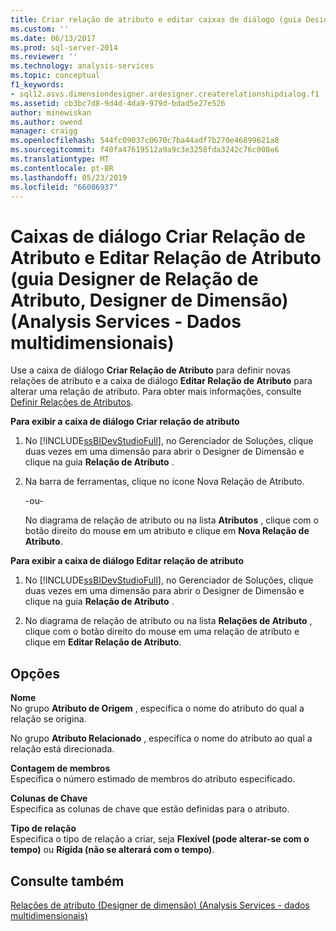 ```yaml
---
title: Criar relação de atributo e editar caixas de diálogo (guia Designer de relação de atributo, Designer de dimensão) (Analysis Services - dados multidimensionais) | Microsoft Docs
ms.custom: ''
ms.date: 06/13/2017
ms.prod: sql-server-2014
ms.reviewer: ''
ms.technology: analysis-services
ms.topic: conceptual
f1_keywords:
- sql12.asvs.dimensiondesigner.ardesigner.createrelationshipdialog.f1
ms.assetid: cb3bc7d8-9d4d-4da9-979d-bdad5e27e526
author: minewiskan
ms.author: owend
manager: craigg
ms.openlocfilehash: 544fc09037c0670c7ba44adf7b270e46899621a8
ms.sourcegitcommit: f40fa47619512a9a9c3e3258fda3242c76c008e6
ms.translationtype: MT
ms.contentlocale: pt-BR
ms.lasthandoff: 05/23/2019
ms.locfileid: "66086937"
---
```

# <a name="create-attribute-relationship-and-edit-attribute-relationship-dialog-boxes-attribute-relationship-designer-tab-dimension-designer-analysis-services---multidimensional-data"></a>Caixas de diálogo Criar Relação de Atributo e Editar Relação de Atributo (guia Designer de Relação de Atributo, Designer de Dimensão) (Analysis Services - Dados multidimensionais)
  Use a caixa de diálogo **Criar Relação de Atributo** para definir novas relações de atributo e a caixa de diálogo **Editar Relação de Atributo** para alterar uma relação de atributo. Para obter mais informações, consulte [Definir Relações de Atributos](multidimensional-models/attribute-relationships-define.md).  
  
 **Para exibir a caixa de diálogo Criar relação de atributo**  
  
1.  No [!INCLUDE[ssBIDevStudioFull](../includes/ssbidevstudiofull-md.md)], no Gerenciador de Soluções, clique duas vezes em uma dimensão para abrir o Designer de Dimensão e clique na guia **Relação de Atributo** .  
  
2.  Na barra de ferramentas, clique no ícone Nova Relação de Atributo.  
  
     -ou-  
  
     No diagrama de relação de atributo ou na lista **Atributos** , clique com o botão direito do mouse em um atributo e clique em **Nova Relação de Atributo**.  
  
 **Para exibir a caixa de diálogo Editar relação de atributo**  
  
1.  No [!INCLUDE[ssBIDevStudioFull](../includes/ssbidevstudiofull-md.md)], no Gerenciador de Soluções, clique duas vezes em uma dimensão para abrir o Designer de Dimensão e clique na guia **Relação de Atributo** .  
  
2.  No diagrama de relação de atributo ou na lista **Relações de Atributo** , clique com o botão direito do mouse em uma relação de atributo e clique em **Editar Relação de Atributo**.  
  
## <a name="options"></a>Opções  
 **Nome**  
 No grupo **Atributo de Origem** , especifica o nome do atributo do qual a relação se origina.  
  
 No grupo **Atributo Relacionado** , especifica o nome do atributo ao qual a relação está direcionada.  
  
 **Contagem de membros**  
 Especifica o número estimado de membros do atributo especificado.  
  
 **Colunas de Chave**  
 Especifica as colunas de chave que estão definidas para o atributo.  
  
 **Tipo de relação**  
 Especifica o tipo de relação a criar, seja **Flexível (pode alterar-se com o tempo)** ou **Rígida (não se alterará com o tempo)**.  
  
## <a name="see-also"></a>Consulte também  
 [Relações de atributo &#40;Designer de dimensão&#41; &#40;Analysis Services - dados multidimensionais&#41;](attribute-relationships-dimension-designer-analysis-services-multidimensional-data.md)  
  
  
